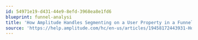 ```yaml
---
id: 54971e19-d431-44e9-8efd-3968ea8e1fd6
blueprint: funnel-analysi
title: 'How Amplitude Handles Segmenting on a User Property in a Funnel Analysis'
source: 'https://help.amplitude.com/hc/en-us/articles/19458172443931-How-Amplitude-handles-segmenting-on-a-user-property-in-a-Funnel-Analysis-chart'
---
```

